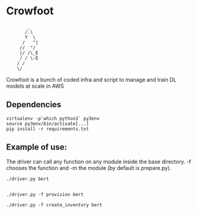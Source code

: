 # Crowfoot


```
        _
       /.\
       Y  \
      /   "|
     //  "/
     |/ /\_E
     / / \-E
    / /     
    \/

```

Crowfoot is a bunch of coded infra and script to manage and train DL models at scale in AWS

## Dependencies
```
virtualenv -p`which python3` py3env
source py3env/bin/activate[...]
pip install -r requirements.txt
```

## Example of use:

The driver can call any function on any module inside the base directory. -f chooses the function
and -m the module (by default is prepare.py).

```
./driver.py bert


./driver.py -f provision bert

./driver.py -f create_inventory bert
```
